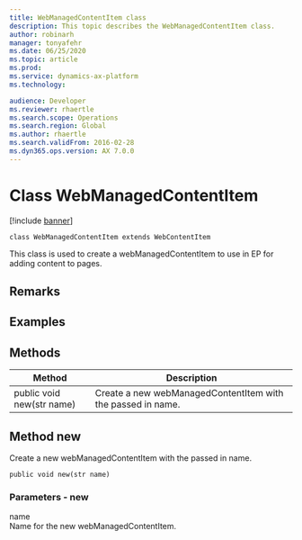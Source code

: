 ```yaml
---
title: WebManagedContentItem class
description: This topic describes the WebManagedContentItem class.
author: robinarh
manager: tonyafehr
ms.date: 06/25/2020
ms.topic: article
ms.prod: 
ms.service: dynamics-ax-platform
ms.technology: 

audience: Developer
ms.reviewer: rhaertle
ms.search.scope: Operations
ms.search.region: Global
ms.author: rhaertle
ms.search.validFrom: 2016-02-28
ms.dyn365.ops.version: AX 7.0.0
---
```


# Class WebManagedContentItem

[!include [banner](../includes/banner.md)]

```xpp
class WebManagedContentItem extends WebContentItem
```

This class is used to create a webManagedContentItem to use in EP for adding content to pages.

## Remarks

## Examples

## Methods

| Method                    | Description                                                 |
|---------------------------|-------------------------------------------------------------|
| public void new(str name) | Create a new webManagedContentItem with the passed in name. |

## Method new

Create a new webManagedContentItem with the passed in name.

```xpp
public void new(str name)
```

### Parameters - new

name  
Name for the new webManagedContentItem.

